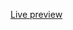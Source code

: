 [Live preview]([https://www.example.com](https://express-locallibrary-production-c1f1.up.railway.app/catalog)https://express-locallibrary-production-c1f1.up.railway.app/catalog)
